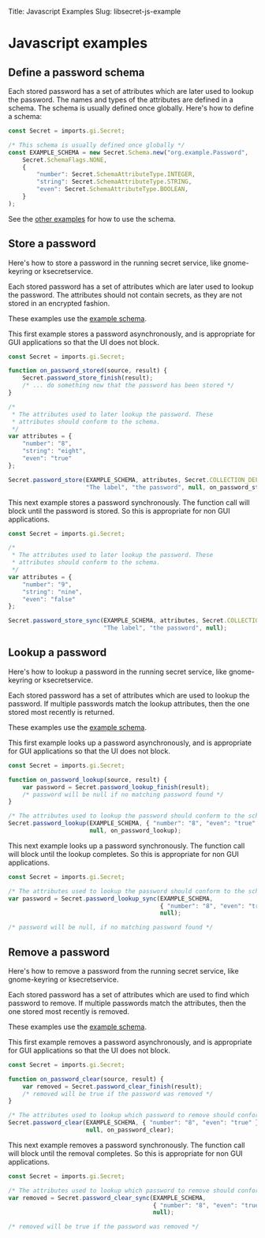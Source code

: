 Title: Javascript Examples
Slug: libsecret-js-example

# Javascript examples

## Define a password schema

Each stored password has a set of attributes which are later
used to lookup the password. The names and types of the attributes
are defined in a schema. The schema is usually defined once globally.
Here's how to define a schema:

```js
const Secret = imports.gi.Secret;

/* This schema is usually defined once globally */
const EXAMPLE_SCHEMA = new Secret.Schema.new("org.example.Password",
    Secret.SchemaFlags.NONE,
    {
        "number": Secret.SchemaAttributeType.INTEGER,
        "string": Secret.SchemaAttributeType.STRING,
        "even": Secret.SchemaAttributeType.BOOLEAN,
    }
);
```

See the [other examples](#store-a-password) for how
to use the schema.

## Store a password

Here's how to store a password in the running secret service,
like gnome-keyring or ksecretservice.

Each stored password has a set of attributes which are later
used to lookup the password. The attributes should not contain
secrets, as they are not stored in an encrypted fashion.

These examples use the [example schema](#define-a-password-schema).

This first example stores a password asynchronously, and is
appropriate for GUI applications so that the UI does not block.

```js
const Secret = imports.gi.Secret;

function on_password_stored(source, result) {
    Secret.password_store_finish(result);
    /* ... do something now that the password has been stored */
}

/*
 * The attributes used to later lookup the password. These
 * attributes should conform to the schema.
 */
var attributes = {
    "number": "8",
    "string": "eight",
    "even": "true"
};

Secret.password_store(EXAMPLE_SCHEMA, attributes, Secret.COLLECTION_DEFAULT,
                      "The label", "the password", null, on_password_stored);
```

This next example stores a password synchronously. The function
call will block until the password is stored. So this is appropriate for
non GUI applications.

```js
const Secret = imports.gi.Secret;

/*
 * The attributes used to later lookup the password. These
 * attributes should conform to the schema.
 */
var attributes = {
    "number": "9",
    "string": "nine",
    "even": "false"
};

Secret.password_store_sync(EXAMPLE_SCHEMA, attributes, Secret.COLLECTION_DEFAULT,
                           "The label", "the password", null);
```

## Lookup a password

Here's how to lookup a password in the running secret service,
like gnome-keyring or ksecretservice.

Each stored password has a set of attributes which are
used to lookup the password. If multiple passwords match the
lookup attributes, then the one stored most recently is returned.

These examples use the [example schema](#define-a-password-schema).

This first example looks up a password asynchronously, and is
appropriate for GUI applications so that the UI does not block.

```js
const Secret = imports.gi.Secret;

function on_password_lookup(source, result) {
    var password = Secret.password_lookup_finish(result);
    /* password will be null if no matching password found */
}

/* The attributes used to lookup the password should conform to the schema. */
Secret.password_lookup(EXAMPLE_SCHEMA, { "number": "8", "even": "true" },
                       null, on_password_lookup);
```

This next example looks up a password synchronously. The function
call will block until the lookup completes. So this is appropriate for
non GUI applications.

```js
const Secret = imports.gi.Secret;

/* The attributes used to lookup the password should conform to the schema. */
var password = Secret.password_lookup_sync(EXAMPLE_SCHEMA,
                                           { "number": "8", "even": "true" },
                                           null);

/* password will be null, if no matching password found */ 
```


## Remove a password

Here's how to remove a password from the running secret service,
like gnome-keyring or ksecretservice.

Each stored password has a set of attributes which are
used to find which password to remove. If multiple passwords match the
attributes, then the one stored most recently is removed.

These examples use the [example schema](#define-a-password-schema).

This first example removes a password asynchronously, and is
appropriate for GUI applications so that the UI does not block.

```js
const Secret = imports.gi.Secret;

function on_password_clear(source, result) {
    var removed = Secret.password_clear_finish(result);
    /* removed will be true if the password was removed */
}

/* The attributes used to lookup which password to remove should conform to the schema. */
Secret.password_clear(EXAMPLE_SCHEMA, { "number": "8", "even": "true" },
                      null, on_password_clear);
```

This next example removes a password synchronously. The function
call will block until the removal completes. So this is appropriate for
non GUI applications.

```js
const Secret = imports.gi.Secret;

/* The attributes used to lookup which password to remove should conform to the schema. */
var removed = Secret.password_clear_sync(EXAMPLE_SCHEMA,
                                         { "number": "8", "even": "true" },
                                         null);

/* removed will be true if the password was removed */
```
